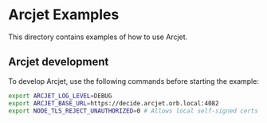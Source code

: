 # Arcjet Examples

This directory contains examples of how to use Arcjet.

## Arcjet development

To develop Arcjet, use the following commands before starting the example:

```bash
export ARCJET_LOG_LEVEL=DEBUG
export ARCJET_BASE_URL=https://decide.arcjet.orb.local:4082
export NODE_TLS_REJECT_UNAUTHORIZED=0 # Allows local self-signed certs
```
